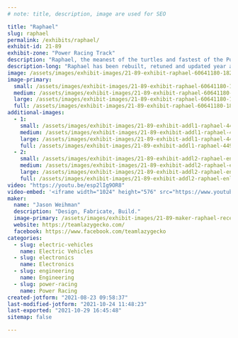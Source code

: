 ```yaml
---
# note: title, description, image are used for SEO

title: "Raphael"
slug: raphael
permalink: /exhibits/raphael/
exhibit-id: 21-89
exhibit-zone: "Power Racing Track"
description: "Raphael, the meanest of the turtles and fastest of the Power Wheels Racers!"
description-long: "Raphael has been rebuilt, retuned and updated year after year to continue competing at the top of the power wheels racers. This year he is sporting a Gen3 Gecko Drive!"
image: /assets/images/exhibit-images/21-89-exhibit-raphael-60641180-1828815657263279-8779443714629042176-n-large.jpg
image-primary: 
  small: /assets/images/exhibit-images/21-89-exhibit-raphael-60641180-1828815657263279-8779443714629042176-n-small.jpg
  medium: /assets/images/exhibit-images/21-89-exhibit-raphael-60641180-1828815657263279-8779443714629042176-n-medium.jpg
  large: /assets/images/exhibit-images/21-89-exhibit-raphael-60641180-1828815657263279-8779443714629042176-n-large.jpg
  full: /assets/images/exhibit-images/21-89-exhibit-raphael-60641180-1828815657263279-8779443714629042176-n-full.jpg
additional-images: 
  - 1:
    small: /assets/images/exhibit-images/21-89-exhibit-addl1-raphael-44932980-10156678711486163-2494914766733049856-o-small.jpg
    medium: /assets/images/exhibit-images/21-89-exhibit-addl1-raphael-44932980-10156678711486163-2494914766733049856-o-medium.jpg
    large: /assets/images/exhibit-images/21-89-exhibit-addl1-raphael-44932980-10156678711486163-2494914766733049856-o-large.jpg
    full: /assets/images/exhibit-images/21-89-exhibit-addl1-raphael-44932980-10156678711486163-2494914766733049856-o-full.jpg
  - 2:
    small: /assets/images/exhibit-images/21-89-exhibit-addl2-raphael-enlarged-version-1-small.png
    medium: /assets/images/exhibit-images/21-89-exhibit-addl2-raphael-enlarged-version-1-medium.png
    large: /assets/images/exhibit-images/21-89-exhibit-addl2-raphael-enlarged-version-1-large.png
    full: /assets/images/exhibit-images/21-89-exhibit-addl2-raphael-enlarged-version-1-full.png
video: "https://youtu.be/esp2lIg9OR8"
video-embed: '<iframe width="1024" height="576" src="https://www.youtube.com/embed/esp2lIg9OR8?feature=oembed" frameborder="0" allow="accelerometer; autoplay; clipboard-write; encrypted-media; gyroscope; picture-in-picture" allowfullscreen></iframe>'
maker: 
  name: "Jason Weihman"
  description: "Design, Fabricate, Build."
  image-primary: /assets/images/exhibit-images/21-89-maker-raphael-received-1302237263164083-medium.jpeg
  website: https://teamlazygecko.com/
  facebook: https://www.facebook.com/teamlazygecko
categories: 
  - slug: electric-vehicles
    name: Electric Vehicles
  - slug: electronics
    name: Electronics
  - slug: engineering
    name: Engineering
  - slug: power-racing
    name: Power Racing
created-jotform: "2021-08-23 09:58:37"
last-modified-jotform: "2021-10-24 11:48:23"
last-exported: "2021-10-29 16:45:48"
sitemap: false

---
```

